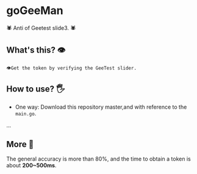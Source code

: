 # goGeeMan
🕷 Anti of Geetest slide3. 🕷

## What's this? 👁
    👁Get the token by verifying the GeeTest slider.

## How to use? 🖐
- One way: Download this repository master,and with reference to the `main.go`.

...
## More 📕
The general accuracy is more than 80%, and the time to obtain a token is about **200~500ms**.


